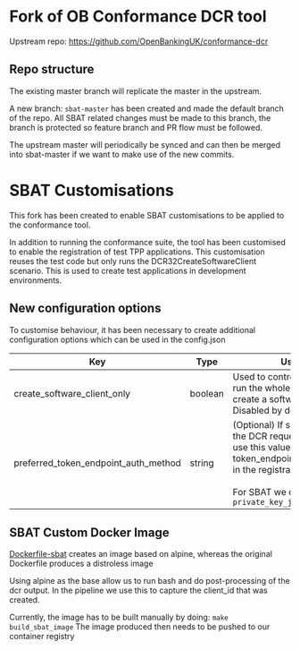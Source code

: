 # Fork of OB Conformance DCR tool
Upstream repo: https://github.com/OpenBankingUK/conformance-dcr

## Repo structure

The existing master branch will replicate the master in the upstream.

A new branch: `sbat-master` has been created and made the default branch of the repo.
All SBAT related changes must be made to this branch, the branch is protected so feature branch and PR flow must be followed.

The upstream master will periodically be synced and can then be merged into sbat-master if we want to make use of the new commits.

# SBAT Customisations
This fork has been created to enable SBAT customisations to be applied to the conformance tool.

In addition to running the conformance suite, the tool has been customised to enable the registration of test TPP applications.
This customisation reuses the test code but only runs the DCR32CreateSoftwareClient scenario. This is used to create test applications in development environments.

## New configuration options
To customise behaviour, it has been necessary to create additional configuration options which can be used in the config.json

| Key                                  | Type    | Usage                                                                                                                                                                                   |
|--------------------------------------|---------|-----------------------------------------------------------------------------------------------------------------------------------------------------------------------------------------|
| create_software_client_only          | boolean | Used to control whether to run the whole suite or to only create a software client <br />Disabled by default                                                                            |
| preferred_token_endpoint_auth_method | string  | (Optional) If specified then the DCR request will try to use this value as the token_endpoint_auth_method in the registration<br /><br />For SBAT we currently prefer `private_key_jwt` |


## SBAT Custom Docker Image
[Dockerfile-sbat](Dockerfile-sbat) creates an image based on alpine, whereas the original Dockerfile produces a distroless image

Using alpine as the base allow us to run bash and do post-processing of the dcr output.
In the pipeline we use this to capture the client_id that was created.

Currently, the image has to be built manually by doing: `make build_sbat_image`
The image produced then needs to be pushed to our container registry
